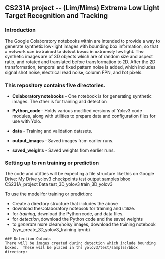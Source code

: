 ## CS231A project -- (Lim/Mims) Extreme Low Light Target Recognition and Tracking

### Introduction
The Google Colaboratory notebooks within are intended to provide a way to generate synthetic low-light images with bounding box information, so that a network can be trained to detect boxes in extremely low light.  The synthetic images are of 3D objects which are of random size and aspect ratio, and rotated and translated before transformation to 2D.  After the 2D transformation, temporal and fixed pattern noise is added, which includes signal shot noise, electrical read noise, column FPN, and hot pixels.

### This repository contains five directories.


- __Colaboratory notebooks__ - One notebook is for generating synthetic images.   The other is for training and detection

- __Python_code__ - Holds various modified versions of Yolov3 code modules, along with utilities to prepare data and configuration files for use with Yolo.

- __data__ - Training and validation datasets.

- __output_images__ - Saved images from earlier runs.

- __saved_weights__ - Saved weights from earlier runs.


### Setting up to run training or prediction

The code and utilities will be expecting a file structure like this on Google Drive:
My Drive
   yolov3
     checkpoints
     test
        output
        samples
           bbox
   CS231A_project
      Data
         test_3D_yolov3
         train_3D_yolov3


To use the model for training or prediction:
- Create a directory structure that includes the above
- download the Colaboratory notebook for training and utilize.
- for _training_, download the Python code, and data files.
- for _detection_, download the Python code and the saved weights
- to _generate_ more clean/noisy images, download the training notebook (syn_create_3D_yolov3_training.ipynb)


```
### Detection Outputs
There will be images created during detection which include bounding boxes.  These will be placed in the yolov3/test/samples/bbox directory:
